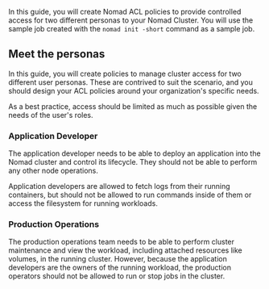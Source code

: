 In this guide, you will create Nomad ACL policies to provide controlled
access for two different personas to your Nomad Cluster. You will use the sample
job created with the `nomad init -short` command as a sample job.

## Meet the personas

In this guide, you will create policies to manage cluster access for two
different user personas. These are contrived to suit the scenario, and
you should design your ACL policies around your organization's specific needs.

As a best practice, access should be limited as much as possible given the needs
of the user's roles.

### Application Developer

The application developer needs to be able to deploy an application into the
Nomad cluster and control its lifecycle. They should not be able to perform any
other node operations.

Application developers are allowed to fetch logs from their running containers,
but should not be allowed to run commands inside of them or access the 
filesystem for running workloads.

### Production Operations

The production operations team needs to be able to perform cluster
maintenance and view the workload, including attached resources like
volumes, in the running cluster. However, because the application
developers are the owners of the running workload, the production
operators should not be allowed to run or stop jobs in the cluster.

